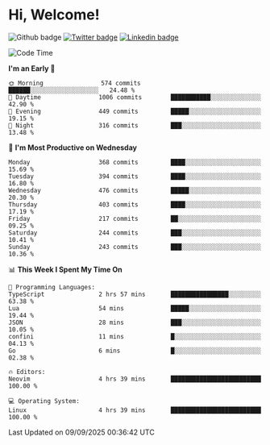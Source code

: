   # Hi, Welcome!
  ![Github badge](https://img.shields.io/github/followers/kraken-afk.svg?style=social&label=Follow&maxAge=2592000)
  [![Twitter badge](https://img.shields.io/badge/-Twitter-00acee?style=flat-square&logo=Twitter&logoColor=white)](https://twitter.com/trshppl)
  [![Linkedin badge](https://img.shields.io/badge/LinkedIn-0077B5?style=flat-square&logo=linkedin&logoColor=white)](https://www.linkedin.com/in/noveanrer)
<!--START_SECTION:waka-->
![Code Time](http://img.shields.io/badge/Code%20Time-1%2C211%20hrs%2046%20mins-blue)

**I'm an Early 🐤** 

```text
🌞 Morning                574 commits         ██████░░░░░░░░░░░░░░░░░░░   24.48 % 
🌆 Daytime                1006 commits        ███████████░░░░░░░░░░░░░░   42.90 % 
🌃 Evening                449 commits         █████░░░░░░░░░░░░░░░░░░░░   19.15 % 
🌙 Night                  316 commits         ███░░░░░░░░░░░░░░░░░░░░░░   13.48 % 
```
📅 **I'm Most Productive on Wednesday** 

```text
Monday                   368 commits         ████░░░░░░░░░░░░░░░░░░░░░   15.69 % 
Tuesday                  394 commits         ████░░░░░░░░░░░░░░░░░░░░░   16.80 % 
Wednesday                476 commits         █████░░░░░░░░░░░░░░░░░░░░   20.30 % 
Thursday                 403 commits         ████░░░░░░░░░░░░░░░░░░░░░   17.19 % 
Friday                   217 commits         ██░░░░░░░░░░░░░░░░░░░░░░░   09.25 % 
Saturday                 244 commits         ███░░░░░░░░░░░░░░░░░░░░░░   10.41 % 
Sunday                   243 commits         ███░░░░░░░░░░░░░░░░░░░░░░   10.36 % 
```


📊 **This Week I Spent My Time On** 

```text
💬 Programming Languages: 
TypeScript               2 hrs 57 mins       ████████████████░░░░░░░░░   63.38 % 
Lua                      54 mins             █████░░░░░░░░░░░░░░░░░░░░   19.44 % 
JSON                     28 mins             ███░░░░░░░░░░░░░░░░░░░░░░   10.05 % 
confini                  11 mins             █░░░░░░░░░░░░░░░░░░░░░░░░   04.13 % 
Go                       6 mins              █░░░░░░░░░░░░░░░░░░░░░░░░   02.38 % 

🔥 Editors: 
Neovim                   4 hrs 39 mins       █████████████████████████   100.00 % 

💻 Operating System: 
Linux                    4 hrs 39 mins       █████████████████████████   100.00 % 
```


 Last Updated on 09/09/2025 00:36:42 UTC
<!--END_SECTION:waka-->